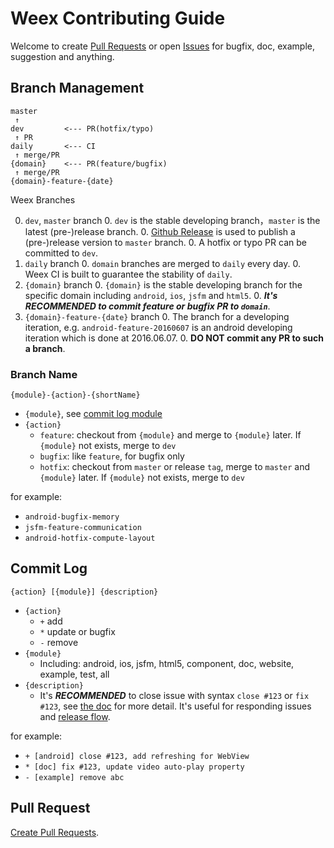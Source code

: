 # Weex Contributing Guide

Welcome to create [Pull Requests](https://github.com/alibaba/weex/compare) or open [Issues](https://github.com/alibaba/weex/issues/new) for bugfix, doc, example, suggestion and anything.

## Branch Management

```
master
 ↑
dev         <--- PR(hotfix/typo)
 ↑ PR
daily       <--- CI
 ↑ merge/PR
{domain}    <--- PR(feature/bugfix)
 ↑ merge/PR
{domain}-feature-{date}
```  
Weex Branches

0. `dev`, `master` branch
    0. `dev` is the stable developing branch，`master` is the latest (pre-)release branch.
    0. [Github Release](https://help.github.com/articles/creating-releases/) is used to publish a (pre-)release version to `master` branch.
    0. A hotfix or typo PR can be committed to `dev`.
0. `daily` branch
    0. `domain` branches are merged to `daily` every day.
    0. Weex CI is built to guarantee the stability of `daily`.
0. `{domain}` branch
    0. `{domain}` is the stable developing branch for the specific domain including `android`, `ios`, `jsfm` and `html5`.
    0. ***It's RECOMMENDED to commit feature or bugfix PR to `domain`***.
0. `{domain}-feature-{date}` branch
    0. The branch for a developing iteration, e.g. `android-feature-20160607` is an android developing iteration which is done at 2016.06.07. 
    0. **DO NOT commit any PR to such a branch**.

### Branch Name 

```
{module}-{action}-{shortName}
```

* `{module}`, see [commit log module](#commit-log)
* `{action}`
    * `feature`: checkout from `{module}` and merge to `{module}` later. If `{module}` not exists, merge to `dev`
    * `bugfix`: like `feature`, for bugfix only
    * `hotfix`: checkout from `master` or release `tag`, merge to `master` and `{module}` later. If `{module}` not exists, merge to `dev`

for example:

* `android-bugfix-memory`
* `jsfm-feature-communication`
* `android-hotfix-compute-layout`

## Commit Log

```
{action} [{module}] {description}
```

* `{action}`
    * `+` add
    * `*` update or bugfix
    * `-` remove
* `{module}`
    * Including: android, ios, jsfm, html5, component, doc, website, example, test, all 
* `{description}`
    * It's ***RECOMMENDED*** to close issue with syntax `close #123` or `fix #123`, see [the doc](https://help.github.com/articles/closing-issues-via-commit-messages/) for more detail. It's useful for responding issues and [release flow](https://github.com/alibaba/weex/releases/tag/v0.5.0).

for example:

* `+ [android] close #123, add refreshing for WebView`
* `* [doc] fix #123, update video auto-play property`
* `- [example] remove abc`


## Pull Request

[Create Pull Requests](https://github.com/alibaba/weex/compare).
